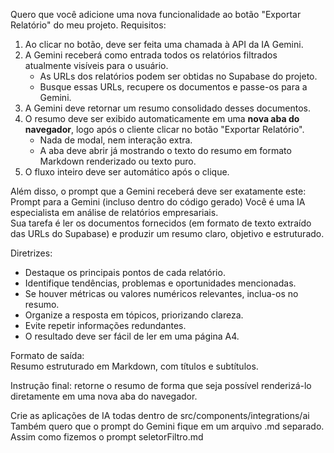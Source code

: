 Quero que você adicione uma nova funcionalidade ao botão "Exportar Relatório" do meu projeto. 
Requisitos:

1. Ao clicar no botão, deve ser feita uma chamada à API da IA Gemini.
2. A Gemini receberá como entrada todos os relatórios filtrados atualmente visíveis para o usuário.  
   - As URLs dos relatórios podem ser obtidas no Supabase do projeto.  
   - Busque essas URLs, recupere os documentos e passe-os para a Gemini.
3. A Gemini deve retornar um resumo consolidado desses documentos.
4. O resumo deve ser exibido automaticamente em uma **nova aba do navegador**, logo após o cliente clicar no botão "Exportar Relatório".
   - Nada de modal, nem interação extra.
   - A aba deve abrir já mostrando o texto do resumo em formato Markdown renderizado ou texto puro.
5. O fluxo inteiro deve ser automático após o clique.

Além disso, o prompt que a Gemini receberá deve ser exatamente este:
Prompt para a Gemini (incluso dentro do código gerado)
Você é uma IA especialista em análise de relatórios empresariais.  
Sua tarefa é ler os documentos fornecidos (em formato de texto extraído das URLs do Supabase) e produzir um resumo claro, objetivo e estruturado.  

Diretrizes:  
- Destaque os principais pontos de cada relatório.  
- Identifique tendências, problemas e oportunidades mencionadas.  
- Se houver métricas ou valores numéricos relevantes, inclua-os no resumo.  
- Organize a resposta em tópicos, priorizando clareza.  
- Evite repetir informações redundantes.  
- O resultado deve ser fácil de ler em uma página A4.  

Formato de saída:  
Resumo estruturado em Markdown, com títulos e subtítulos.

Instrução final: retorne o resumo de forma que seja possível renderizá-lo diretamente em uma nova aba do navegador.

Crie as aplicações de IA todas dentro de src/components/integrations/ai
Também quero que o prompt do Gemini fique em um arquivo .md separado. Assim como fizemos o prompt seletorFiltro.md